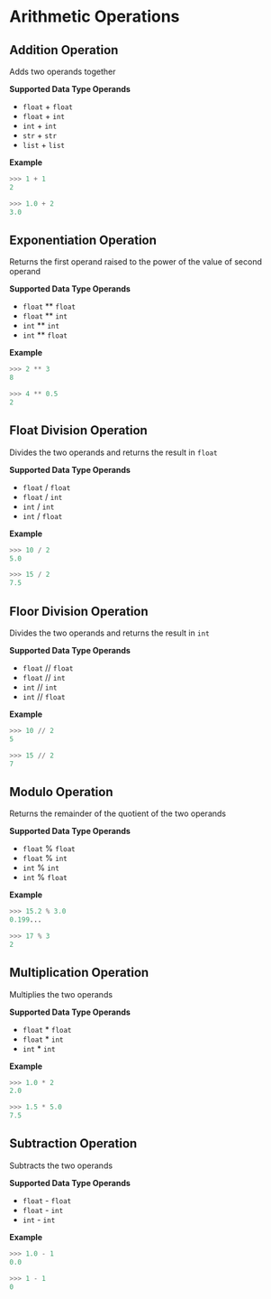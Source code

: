 # Arithmetic Operations

## Addition Operation
Adds two operands together

**Supported Data Type Operands**
- ` float ` + ` float `
- ` float ` + ` int `
- ` int ` + ` int `
- ` str ` + ` str `
- ` list ` + ` list `

**Example**
```py
>>> 1 + 1
2

>>> 1.0 + 2
3.0
```


## Exponentiation Operation
Returns the first operand raised to the power of the value of second operand

**Supported Data Type Operands**
- ` float ` ** ` float `
- ` float ` ** ` int `
- ` int ` ** ` int `
- ` int ` ** ` float `

**Example**
```py
>>> 2 ** 3
8

>>> 4 ** 0.5
2
```


## Float Division Operation
Divides the two operands and returns the result in ` float `

**Supported Data Type Operands**
- ` float ` / ` float `
- ` float ` / ` int `
- ` int ` / ` int `
- ` int ` / ` float `

**Example**
```py
>>> 10 / 2
5.0

>>> 15 / 2
7.5
```


## Floor Division Operation
Divides the two operands and returns the result in ` int `

**Supported Data Type Operands**
- ` float ` // ` float `
- ` float ` // ` int `
- ` int ` // ` int `
- ` int ` // ` float `

**Example**
```py
>>> 10 // 2
5

>>> 15 // 2
7
```


## Modulo Operation
Returns the remainder of the quotient of the two operands

**Supported Data Type Operands**
- ` float ` % ` float `
- ` float ` % ` int `
- ` int ` % ` int `
- ` int ` % ` float `

**Example**
```py
>>> 15.2 % 3.0
0.199...

>>> 17 % 3
2
```


## Multiplication Operation
Multiplies the two operands

**Supported Data Type Operands**
- ` float ` * ` float `
- ` float ` * ` int `
- ` int ` * ` int `

**Example**
```py
>>> 1.0 * 2
2.0

>>> 1.5 * 5.0
7.5
```


## Subtraction Operation
Subtracts the two operands

**Supported Data Type Operands**
- ` float ` - ` float `
- ` float ` - ` int `
- ` int ` - ` int `

**Example**
```py
>>> 1.0 - 1
0.0

>>> 1 - 1
0
```